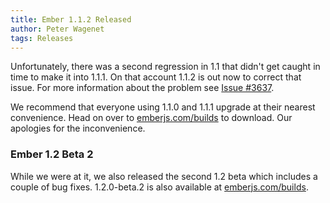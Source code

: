 ```yaml
---
title: Ember 1.1.2 Released
author: Peter Wagenet
tags: Releases
---
```


Unfortunately, there was a second regression in 1.1 that didn't get
caught in time to make it into 1.1.1. On that account 1.1.2 is out now
to correct that issue. For more information about the problem see
[Issue #3637](https://github.com/emberjs/ember.js/issues/3637).

We recommend that everyone using 1.1.0 and 1.1.1 upgrade at their
nearest convenience. Head on over to [emberjs.com/builds](/builds)
to download. Our apologies for the inconvenience.

### Ember 1.2 Beta 2

While we were at it, we also released the second 1.2 beta which includes
a couple of bug fixes. 1.2.0-beta.2 is also available at
[emberjs.com/builds](/builds).
